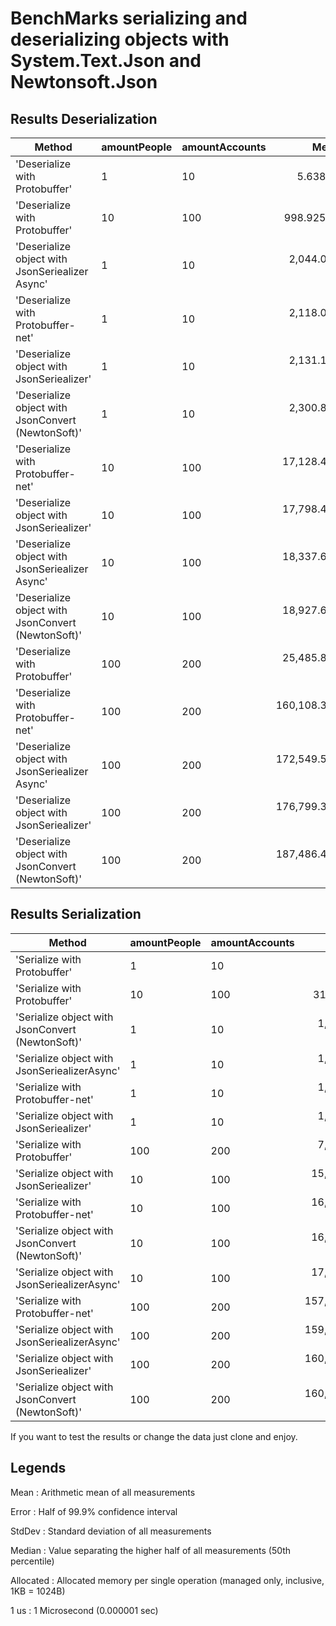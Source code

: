 # BenchMarks serializing and deserializing objects with System.Text.Json and Newtonsoft.Json

## Results Deserialization

|                                             Method | amountPeople | amountAccounts |           Mean |         Error |        StdDev |         Median |      Gen 0 |     Gen 1 |     Gen 2 |    Allocated |
|--------------------------------------------------- |------------- |--------------- |---------------:|--------------:|--------------:|---------------:|-----------:|----------:|----------:|-------------:|
|                     'Deserialize with Protobuffer' |            1 |             10 |       5.638 us |     0.1119 us |     0.3209 us |       5.616 us |     2.0752 |    0.0916 |         - |     12.76 KB |
|                     'Deserialize with Protobuffer' |           10 |            100 |     998.925 us |     6.7186 us |     6.2846 us |     999.073 us |   128.9063 |   74.2188 |   37.1094 |    744.35 KB |
|    'Deserialize object with JsonSeriealizer Async' |            1 |             10 |   2,044.080 us |    21.9917 us |    19.4951 us |   2,040.547 us |   382.8125 |  226.5625 |         - |   2382.21 KB |
|                 'Deserialize with Protobuffer-net' |            1 |             10 |   2,118.045 us |    41.5201 us |    62.1453 us |   2,126.375 us |   382.8125 |  242.1875 |         - |   2368.06 KB |
|          'Deserialize object with JsonSeriealizer' |            1 |             10 |   2,131.175 us |    41.7044 us |    57.0854 us |   2,124.323 us |   382.8125 |  250.0000 |         - |   2372.59 KB |
| 'Deserialize object with JsonConvert (NewtonSoft)' |            1 |             10 |   2,300.899 us |    82.9622 us |   244.6160 us |   2,230.401 us |   382.8125 |  250.0000 |         - |   2390.71 KB |
|                 'Deserialize with Protobuffer-net' |           10 |            100 |  17,128.400 us |   339.4705 us |   594.5553 us |  17,174.638 us |  2846.1538 |  769.2308 |   76.9231 |  17421.72 KB |
|          'Deserialize object with JsonSeriealizer' |           10 |            100 |  17,798.473 us |   355.7111 us |   852.2610 us |  17,653.588 us |  2833.3333 |  666.6667 |   83.3333 |  17599.93 KB |
|    'Deserialize object with JsonSeriealizer Async' |           10 |            100 |  18,337.641 us |   361.0854 us |   354.6341 us |  18,271.204 us |  3071.4286 |  785.7143 |  214.2857 |   18362.7 KB |
| 'Deserialize object with JsonConvert (NewtonSoft)' |           10 |            100 |  18,927.644 us |   374.6461 us |   431.4430 us |  18,838.208 us |  3166.6667 |  916.6667 |  250.0000 |  18882.19 KB |
|                     'Deserialize with Protobuffer' |          100 |            200 |  25,485.875 us |   509.1789 us | 1,376.5949 us |  25,334.581 us |  2625.0000 | 1593.7500 |  562.5000 |  14715.99 KB |
|                 'Deserialize with Protobuffer-net' |          100 |            200 | 160,108.308 us | 2,139.9759 us | 2,856.8063 us | 160,065.300 us | 27000.0000 | 3000.0000 |         - |  174524.8 KB |
|    'Deserialize object with JsonSeriealizer Async' |          100 |            200 | 172,549.561 us | 3,299.2319 us | 4,172.4720 us | 171,267.800 us | 29000.0000 | 4000.0000 | 1000.0000 | 192354.84 KB |
|          'Deserialize object with JsonSeriealizer' |          100 |            200 | 176,799.348 us | 3,498.0597 us | 7,224.0999 us | 175,879.650 us | 27000.0000 | 3000.0000 |         - | 178801.52 KB |
| 'Deserialize object with JsonConvert (NewtonSoft)' |          100 |            200 | 187,486.431 us | 3,661.2058 us | 3,595.7936 us | 186,476.400 us | 31000.0000 | 5000.0000 | 1000.0000 | 204098.57 KB |

## Results Serialization

|                                           Method | amountPeople | amountAccounts |           Mean |         Error |        StdDev |      Gen 0 |     Gen 1 |   Gen 2 |    Allocated |
|------------------------------------------------- |------------- |--------------- |---------------:|--------------:|--------------:|-----------:|----------:|--------:|-------------:|
|                     'Serialize with Protobuffer' |            1 |             10 |       3.136 us |     0.0211 us |     0.0176 us |     0.7210 |    0.0114 |       - |      4.43 KB |
|                     'Serialize with Protobuffer' |           10 |            100 |     310.164 us |     4.7838 us |     4.4748 us |    75.6836 |   57.1289 | 31.2500 |    378.93 KB |
| 'Serialize object with JsonConvert (NewtonSoft)' |            1 |             10 |   1,938.626 us |    20.7856 us |    19.4429 us |   382.8125 |  257.8125 |       - |   2374.97 KB |
|     'Serialize object with JsonSeriealizerAsync' |            1 |             10 |   1,966.474 us |    37.9367 us |    35.4861 us |   382.8125 |  250.0000 |       - |    2365.6 KB |
|                 'Serialize with Protobuffer-net' |            1 |             10 |   1,978.336 us |    38.9530 us |    54.6067 us |   382.8125 |  242.1875 |       - |   2365.51 KB |
|          'Serialize object with JsonSeriealizer' |            1 |             10 |   1,999.924 us |    32.2517 us |    28.5903 us |   382.8125 |  242.1875 |       - |    2366.9 KB |
|                     'Serialize with Protobuffer' |          100 |            200 |   7,317.063 us |   143.7023 us |   153.7599 us |   914.0625 |  851.5625 | 31.2500 |   7522.93 KB |
|          'Serialize object with JsonSeriealizer' |           10 |            100 |  15,122.769 us |   275.9532 us |   358.8171 us |  2785.7143 |  642.8571 | 71.4286 |  17253.32 KB |
|                 'Serialize with Protobuffer-net' |           10 |            100 |  16,098.777 us |   280.4103 us |   218.9259 us |  2833.3333 |  666.6667 | 83.3333 |  17246.76 KB |
| 'Serialize object with JsonConvert (NewtonSoft)' |           10 |            100 |  16,850.602 us |   329.5242 us |   594.2002 us |  2937.5000 |  750.0000 | 93.7500 |  17822.25 KB |
|     'Serialize object with JsonSeriealizerAsync' |           10 |            100 |  17,057.296 us |   339.4220 us |   940.5367 us |  2843.7500 |  687.5000 | 93.7500 |  17393.24 KB |
|                 'Serialize with Protobuffer-net' |          100 |            200 | 157,419.591 us | 3,141.6983 us | 3,858.2876 us | 27000.0000 | 3000.0000 |       - | 171093.06 KB |
|     'Serialize object with JsonSeriealizerAsync' |          100 |            200 | 159,016.853 us | 3,115.0357 us | 5,536.9728 us | 27000.0000 | 3000.0000 |       - |  173349.3 KB |
|          'Serialize object with JsonSeriealizer' |          100 |            200 | 160,421.044 us | 3,151.9832 us | 5,683.6759 us | 27000.0000 | 3000.0000 |       - | 172048.41 KB |
| 'Serialize object with JsonConvert (NewtonSoft)' |          100 |            200 | 160,972.700 us | 2,472.9889 us | 2,748.7206 us | 28000.0000 | 3000.0000 |       - | 183190.95 KB |


If you want to test the results or change the data just clone and enjoy.

## Legends

Mean      : Arithmetic mean of all measurements

Error     : Half of 99.9% confidence interval

StdDev    : Standard deviation of all measurements

Median    : Value separating the higher half of all measurements (50th percentile)

Allocated : Allocated memory per single operation (managed only, inclusive, 1KB = 1024B)

1 us      : 1 Microsecond (0.000001 sec)

